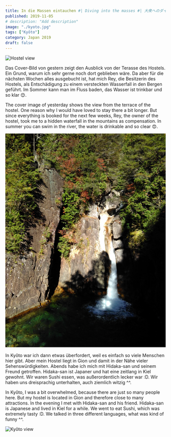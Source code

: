 ```yaml
---
title: In die Massen eintauchen #| Diving into the masses #| 大衆へのダイビング
published: 2019-11-05
# description: "Add description"
image: "./kyoto.jpg"
tags: ["Kyōto"]
category: Japan 2019
draft: false
---
```


![Hostel view](./hostel.jpg)

Das Cover-Bild von gestern zeigt den Ausblick von der Terasse des Hostels. Ein Grund, warum ich sehr gerne noch dort geblieben wäre. Da aber für die nächsten 
Wochen alles ausgebucht ist, hat mich Rey, die Besitzerin des Hostels, als Entschädigung zu einem versteckten Wasserfall in den Bergen geführt. 
Im Sommer kann man im Fluss baden, das Wasser ist trinkbar und so klar 😊.

The cover image of yesterday shows the view from the terrace of the hostel. One reason why I would have loved to stay there a bit longer. But since everything 
is booked for the next few weeks, Rey, the owner of the hostel, took me to a hidden waterfall in the mountains as compensation. In summer you can swim in the 
river, the water is drinkable and so clear 😍. 

![Hidden gem in the mountains](./waterfall.jpg)

In Kyōto war ich dann etwas überfordert, weil es einfach so viele Menschen hier gibt. Aber mein Hostel liegt in Gion und damit in der Nähe vieler 
Sehenswürdigkeiten.
Abends habe ich mich mit Hidaka-san und seinem Freund getroffen. Hidaka-san ist Japaner und hat eine zeitlang in Kiel gewohnt. Wir waren Sushi essen, 
was außerordentlich lecker war :D. Wir haben uns dreisprachig unterhalten, auch ziemlich witzig ^^.

In Kyōto, I was a bit overwhelmed, because there are just so many people here. But my hostel is located in Gion and therefore close to many attractions.
In the evening I met with Hidaka-san and his friend. Hidaka-san is Japanese and lived in Kiel for a while. We went to eat Sushi, which was extremely tasty :D. 
We talked in three different languages, what was kind of funny ^^.

![Kyōto view](./kyoto.jpg)






